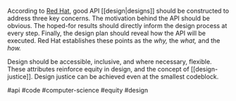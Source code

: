 According to [Red Hat](https://www.redhat.com/en/topics/api/what-is-api-design), good API [[design|designs]] should be constructed to address three key concerns. The motivation behind the API should be obvious. The hoped-for results should directly inform the design process at every step. Finally, the design plan should reveal how the API will be executed. Red Hat establishes these points as the *why,* the *what,* and the *how.*

Design should be accessible, inclusive, and where necessary, flexible. These attributes reinforce equity in design, and the concept of [[design-justice]]. Design justice can be achieved even at the smallest codeblock.

#api #code #computer-science #equity #design